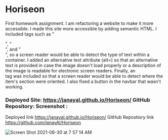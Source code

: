 # Horiseon
First homework assignment. I am refactoring a website to make it more accessible. 
I made this site more accessible by adding semantic HTML. I included tags such as "<nav>", "<summary>", and "<footer>", so a screen reader would be able to detect the type of text within a container. I added an alternative text attribute (alt=) so that an alternative text is provided in case the image doesn't load properly or a description of the image is readable for electronic screen readers. Finally, an <aside> tag was included so that a screen reader would be able to detect where the item's section were oriented. I also fixed a button in the navbar that wasn't working. 



Deployed Site: https://janayal.github.io/Horiseon/
GitHub Repository: 
Screenshot : 
=======
Deployed link https://janayal.github.io/Horiseon/
GitHub Repostiory link https://github.com/janayAl/Horiseon

  ![Screen Shot 2021-06-30 at 7 57 14 AM](https://user-images.githubusercontent.com/82891366/123964212-d4894180-d978-11eb-95b2-8d485a205820.png)


